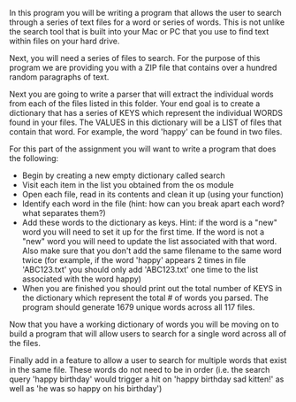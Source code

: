 In this program you will be writing a program that allows the user to search through a series of text files for a word or series of words. This is not unlike the search tool that is built into your Mac or PC that you use to find text within files on your hard drive.

Next, you will need a series of files to search. For the purpose of this program we are providing you with a ZIP file that contains over a hundred random paragraphs of text.

Next you are going to write a parser that will extract the individual words from each of the files listed in this folder. Your end goal is to create a dictionary that has a series of KEYS which represent the individual WORDS found in your files. The VALUES in this dictionary will be a LIST of files that contain that word. For example, the word 'happy' can be found in two files.

For this part of the assignment you will want to write a program that does the following:
  - Begin by creating a new empty dictionary called search
  - Visit each item in the list you obtained from the os module
  - Open each file, read in its contents and clean it up (using your function)
  - Identify each word in the file (hint: how can you break apart each word? what separates them?)
  - Add these words to the dictionary as keys. Hint: if the word is a "new" word you will need to set it up for the first time. If the word is not a "new" word you will need to update      the list associated with that word. Also make sure that you don't add the same filename to the same word twice (for example, if the word 'happy' appears 2 times in file                 'ABC123.txt' you should only add 'ABC123.txt' one time to the list associated with the word happy)
  - When you are finished you should print out the total number of KEYS in the dictionary which represent the total # of words you parsed. The program should generate 1679 unique words     across all 117 files.

Now that you have a working dictionary of words you will be moving on to build a program that will allow users to search for a single word across all of the files.

Finally add in a feature to allow a user to search for multiple words that exist in the same file. These words do not need to be in order (i.e. the search query 'happy birthday' would trigger a hit on 'happy birthday sad kitten!' as well as 'he was so happy on his birthday')
